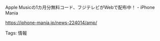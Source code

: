 Apple Musicの1カ月分無料コード、フジテレビがWebで配布中！ - iPhone Mania

https://iphone-mania.jp/news-224014/amp/

Tags:
  情報